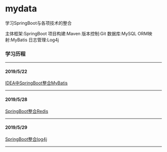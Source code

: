 # mydata
学习SpringBoot与各项技术的整合

主体框架:SpringBoot
项目构建:Maven
版本控制:Git
数据库:MySQL
ORM映射:MyBatis
日志管理:Log4j

### 学习历程
-----------------------------------------------------------------------------
#### 2019/5/22
[IDEA中SpringBoot整合MyBatis](https://blog.csdn.net/qq_33591903/article/details/90412080)

-----------------------------------------------------------------------------
#### 2019/5/28
[SpringBoot整合Redis](https://blog.csdn.net/qq_33591903/article/details/90641889)

-----------------------------------------------------------------------------
#### 2019/5/29
[SpringBoot整合log4j](https://blog.csdn.net/qq_33591903/article/details/90672505)

-----------------------------------------------------------------------------
